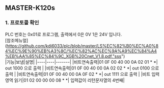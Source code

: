 ## MASTER-K120s
### 1. 프로토콜 확인 
PLC 번호는 0x01로 프로그램, 출력에서 0은 0V 1은 24V 입니다.   
[참조메뉴얼] (https://github.com/kdi6033/plc/blob/master/LS%EC%82%B0%EC%A0%84%EC%9E%90%EB%A3%8C/%EC%82%AC%EC%9A%A9%EC%84%A4%EB%AA%85%EC%84%9C_XGB%20Cnet_V1.8.pdf,"sss")    
|기능|보냄|설명|
|----|----|-------|
|비트연속출력|01 0F 00 40 00 0A 02 01 * *| out 1000 으로 출력 |
|비트연속출력|01 0F 00 40 00 0A 02 02 * *| out 0100 으로 출력 |
|비트연속출력|01 0F 00 40 00 0A 0F 02 * *| out 1111 으로 출력 |
|비트 입력영역 읽기|01 02 00 00 00 08 * *| 입력값이 리턴문자열의 4번째|
